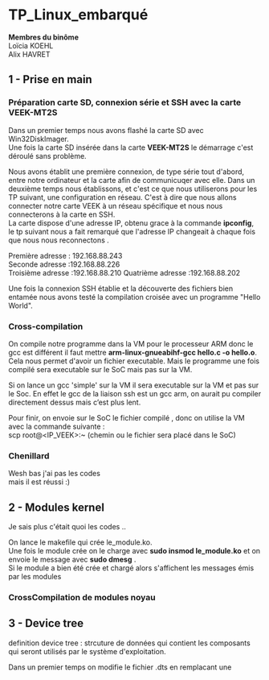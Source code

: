 # TP_Linux_embarqué
__Membres du binôme__  
Loïcia KOEHL  
Alix HAVRET 

## 1 - Prise en main 
### Préparation carte SD, connexion série et SSH avec la carte VEEK-MT2S
Dans un premier temps nous avons flashé la carte SD avec Win32DiskImager.  
Une fois la carte SD insérée dans la carte __VEEK-MT2S__ le démarrage c'est déroulé sans problème.  

Nous avons établit une première connexion, de type série tout d'abord, entre notre ordinateur et la carte afin de communicuqer avec elle. 
Dans un deuxième temps nous établissons, et c'est ce que nous utiliserons pour les TP suivant, une configuration en réseau. C'est à dire que nous allons connecter notre carte VEEK à un réseau spécifique et nous nous connecterons à la carte en SSH.  
La carte dispose d'une adresse IP, obtenu grace à la commande **ipconfig**, le tp suivant nous a fait remarqué que l'adresse IP changeait à chaque fois que nous nous reconnectons . 

Première adresse : 192.168.88.243  
Seconde adresse :192.168.88.226   
Troisième adresse :192.168.88.210 
Quatrième adresse :192.168.88.202

Une fois la connexion SSH établie et la découverte des fichiers bien entamée nous avons testé la compilation croisée avec un programme "Hello World".  

### Cross-compilation  

On compile notre programme dans la VM pour le processeur ARM donc le gcc est différent il faut mettre __arm-linux-gnueabihf-gcc hello.c -o hello.o__. Cela nous permet d'avoir un fichier executable.  Mais le programme une fois compilé sera executable sur le SoC mais pas sur la VM.  

Si on lance un gcc 'simple' sur la VM il sera executable sur la VM et pas sur le Soc. 
En effet le gcc de la liaison ssh est un gcc arm, on aurait pu compiler directement dessus mais c’est plus lent. 

Pour finir, on envoie sur le SoC le fichier compilé , donc on utilise la VM avec la commande suivante :  
scp <nomdufichier> root@<IP_VEEK>:~ (chemin ou le fichier sera placé dans le SoC)

### Chenillard 
  
  Wesh bas j'ai pas les codes   
  mais il est réussi :)  
  
## 2 - Modules kernel  
Je sais plus c'était quoi les codes ..
  
On lance le makefile qui crée le_module.ko.  
Une fois le module crée on le charge avec __sudo insmod le_module.ko__ et on envoie le message avec __sudo dmesg__ .  
Si le module a bien été crée et chargé alors s'affichent les messages émis par les modules 

### CrossCompilation de modules noyau 
  
## 3 - Device tree
definition device tree : strcuture de données qui contient les composants qui seront utilisés par le système d'exploitation.  

  Dans un premier temps on modifie le fichier .dts en remplacant une 
  
